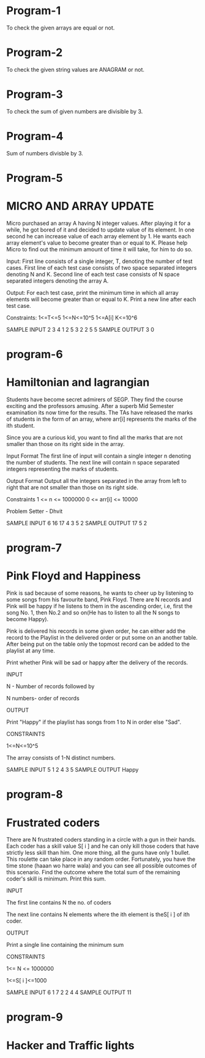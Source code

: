 # Program-1
To check the given arrays are equal or not.

# Program-2
To check the given string values are ANAGRAM or not.

# Program-3
To check the sum of given numbers are divisible by 3.

# Program-4
Sum of numbers divisble by 3.

# Program-5
# MICRO AND ARRAY UPDATE
  Micro purchased an array A having N integer values. After playing it for a while, he got bored of it and decided to update value of its element. In one second he can increase value of each array element by 1. He wants each array element's value to become greater than or equal to K. Please help Micro to find out the minimum amount of time it will take, for him to do so.

Input:
First line consists of a single integer, T, denoting the number of test cases.
First line of each test case consists of two space separated integers denoting N and K.
Second line of each test case consists of N space separated integers denoting the array A.

Output:
For each test case, print the minimum time in which all array elements will become greater than or equal to K. Print a new line after each test case.

Constraints:
1<=T<=5
1<=N<=10^5
1<=A[i]
K<=10^6

SAMPLE INPUT 
2
3 4
1 2 5
3 2
2 5 5
SAMPLE OUTPUT 
3
0

# program-6
# Hamiltonian and lagrangian
  Students have become secret admirers of SEGP. They find the course exciting and the professors amusing. After a superb Mid Semester examination its now time for the results. The TAs have released the marks of students in the form of an array, where arr[i] represents the marks of the ith student.

Since you are a curious kid, you want to find all the marks that are not smaller than those on its right side in the array.

Input Format
The first line of input will contain a single integer n denoting the number of students.
The next line will contain n space separated integers representing the marks of students.

Output Format
Output all the integers separated in the array from left to right that are not smaller than those on its right side.

Constraints
1 <= n <= 1000000
0 <= arr[i] <= 10000

Problem Setter - Dhvit

SAMPLE INPUT 
6
16 17 4 3 5 2
SAMPLE OUTPUT 
17 5 2

# program-7
# Pink Floyd and Happiness
Pink is sad because of some reasons, he wants to cheer up by listening to some songs from his favourite band, Pink Floyd.
There are N records and Pink will be happy if he listens to them in the ascending order, i.e, first the song No. 1, then No.2 and so on(He has to listen to all the N songs to become Happy).

Pink is delivered his records in some given order, he can either add the record to the Playlist in the delivered order or put some on an another table. After being put on the table only the topmost record can be added to the playlist at any time.

Print whether Pink will be sad or happy after the delivery of the records.

INPUT

N - Number of records followed  by

N numbers- order of records

OUTPUT

Print "Happy" if the playlist has songs from 1 to N in order else "Sad".

CONSTRAINTS

1<=N<=10^5

The array consists of 1-N distinct numbers.

 

SAMPLE INPUT 
5
1 2 4 3 5
SAMPLE OUTPUT 
Happy

# program-8
# Frustrated coders
  There are N frustrated coders standing in a circle with a gun in their hands. Each coder has a skill value S[ i ] and he can only kill those coders that have strictly less skill than him. One more thing, all the guns have only 1 bullet. This roulette can take place in any random order. Fortunately, you have the time stone (haaan wo harre wala) and you can see all possible outcomes of this scenario. Find the outcome where the total sum of the remaining coder's skill is minimum. Print this sum.

INPUT

The first line contains N the no. of coders

The next line contains N  elements where the ith element is theS[ i ] of ith coder.

OUTPUT

Print a single line containing the minimum sum

CONSTRAINTS

1<= N <= 1000000

1<=S[ i ]<=1000

SAMPLE INPUT 
6
1 7 2 2 4 4
SAMPLE OUTPUT 
11

# program-9
# Hacker and Traffic lights

  
